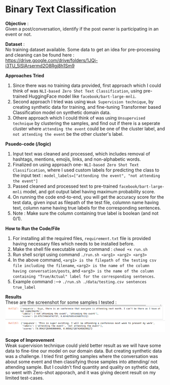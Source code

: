 #  **Binary Text Classification**

**Objective** :<br>
Given a post/conversation, identify if the post owner is participating in an event or not.

**Dataset** :<br>
No training dataset available.
Some data to get an idea for pre-processing and cleaning can be found here : https://drive.google.com/drive/folders/1JQj-i3TU_5lSlArsermd2O8Rgj8h1Sm9


**Approaches Tried**
1. Since there was no training data provided, first approach which I could think of was `NLI-based Zero Shot Text Classification`, using pre-trained HuggingFace model like `facebook/bart-large-mnli`.
2. Second approach I tried was using `Weak Supervision technique`, by creating synthetic data for training, and fine-tuning Transformer based Classification model on synthetic domain data.
3. Othere approach which I could think of was using `Unsupervised technique` by clustering the samples, and find out if there is a seperate cluster where `attending the event` could be one of the cluster label, and `not attending the event` be the other cluster's label.

**Psuedo-code (/logic)**
1. Input text was cleaned and processed, which includes removal of hashtags, mentions, emojis, links, and non-alphabetic words.
2. Finalized on using approach one- `NLI-based Zero Shot Text Classification`, where I used custom labels for predicting the class to the input text : `model_labels=["attending the event", "not attending the event"]`
3. Passed cleaned and processed text to pre-trained `facebook/bart-large-mnli` model, and got output label having maximum probability score.
4. On running the code end-to-end, you will get the accuracy score for the test data, given input as filepath of the test file, columnn name having text, column name having true labels for the corresponding sentences.
5. Note : Make sure the column containing true label is boolean (and not 0/1).


**How to Run the Code/File**
1. For installing all the required files, `requirement.txt` file is provided having necessary files which needs to be installed before.
2. Make the shell file executable using command : `chmod +x run.sh`
3. Run shell script using command `./run.sh <arg1> <arg2> <arg3>`
4. In the above command, `<arg1> is the filepath of the testing csv file including the filename`, `<arg2> is the name of the column having conversation/posts`, and `<arg3> is the name of the column containing "True/Actual" label for the corresponding sentences`.
5. Example command :--> `./run.sh ./data/testing.csv sentences true_label`


**Results**<br>
These are the screenshot for some samples I tested :
![Example 1](https://github.com/ritvik-garg/NLI-based-Zero-shot-Text-Classification/blob/main/results/ss1.png)
![Example 2](https://github.com/ritvik-garg/NLI-based-Zero-shot-Text-Classification/blob/main/results/ss2.png)



**Scope of Improvement**<br>
Weak supervision technique could yield better result as we will have some data to fine-tine our model on our domain data. But creating synthetic data was a challenge. I tried first getting samples where the conversation was about some event and then classifying those samples into attending/ not attending sample. But I couldn't find quantity and quality on sythetic data, so went with Zero-shot apporach, and it was giving decent result on my limited test-cases.
